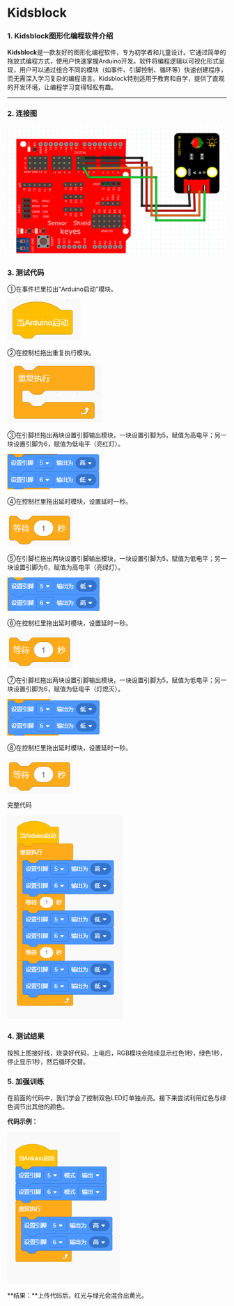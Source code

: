 # Kidsblock

### 1. Kidsblock图形化编程软件介绍

**Kidsblock**是一款友好的图形化编程软件，专为初学者和儿童设计。它通过简单的拖放式编程方式，使用户快速掌握Arduino开发。软件将编程逻辑以可视化形式呈现，用户可以通过组合不同的模块（如事件、引脚控制、循环等）快速创建程序，而无需深入学习复杂的编程语言。Kidsblock特别适用于教育和自学，提供了直观的开发环境，让编程学习变得轻松有趣。

---

### 2. 连接图

![](media/230d394476d89d1826538bed0efa2c3a.png)

### 3. 测试代码

①在事件栏里拉出“Arduino启动”模块。

![](media/96b8e87d0f7f9c27b7d19373a2a06b88.png)

②在控制栏拖出重复执行模块。

![](media/a317dcdeb6d7c5caa562d3f89875be00.png)

③在引脚栏拖出两块设置引脚输出模块，一块设置引脚为5，赋值为高电平；另一块设置引脚为6，赋值为低电平（亮红灯）。

![](media/0b6605471787520282a3daa67a32b2af.png)

④在控制栏里拖出延时模块，设置延时一秒。

![](media/d56623b2429afd2c5e31d25ee6a332b3.png)

⑤在引脚栏拖出两块设置引脚输出模块，一块设置引脚为5，赋值为低电平；另一块设置引脚为6，赋值为高电平（亮绿灯）。

![](media/90abed8c38c762c7eee6271549007258.png)

⑥在控制栏里拖出延时模块，设置延时一秒。

![](media/d56623b2429afd2c5e31d25ee6a332b3.png)

⑦在引脚栏拖出两块设置引脚输出模块，一块设置引脚为5，赋值为低电平；另一块设置引脚为6，赋值为低电平（灯熄灭）。

![](media/934bf6bcb15d6aeec4dad138eab379ca.png)

⑧在控制栏里拖出延时模块，设置延时一秒。

![](media/d56623b2429afd2c5e31d25ee6a332b3.png)

完整代码

![](media/6096927f44c7c297dfb538f51e081a4a.png)

### 4. 测试结果

按照上图接好线，烧录好代码，上电后，RGB模块会陆续显示红色1秒，绿色1秒，停止显示1秒，然后循环交替。

### 5. 加强训练
在前面的代码中，我们学会了控制双色LED灯单独点亮。接下来尝试利用红色与绿色调节出其他的颜色。

**代码示例：**

![](media/720437829ab1cd7c4b27d6dcea45f79d.png)

**结果：**上传代码后，红光与绿光会混合出黄光。

